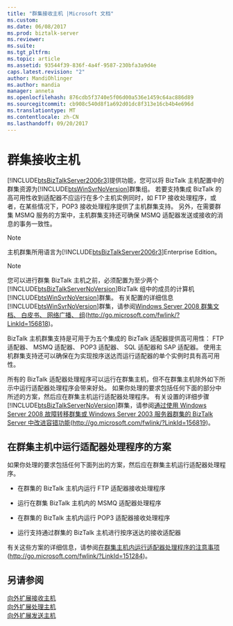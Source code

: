 ```yaml
---
title: "群集接收主机 |Microsoft 文档"
ms.custom: 
ms.date: 06/08/2017
ms.prod: biztalk-server
ms.reviewer: 
ms.suite: 
ms.tgt_pltfrm: 
ms.topic: article
ms.assetid: 93544f39-836f-4a4f-9587-230bfa3a9d4e
caps.latest.revision: "2"
author: MandiOhlinger
ms.author: mandia
manager: anneta
ms.openlocfilehash: 876cdb5f3740e5f06d00a536e1459c64ac886d89
ms.sourcegitcommit: cb908c540d8f1a692d01dc8f313e16cb4b4e696d
ms.translationtype: MT
ms.contentlocale: zh-CN
ms.lasthandoff: 09/20/2017
---
```

# <a name="clustering-receiving-hosts"></a>群集接收主机
[!INCLUDE[btsBizTalkServer2006r3](../includes/btsbiztalkserver2006r3-md.md)]提供功能，您可以将 BizTalk 主机配置中的群集资源为[!INCLUDE[btsWinSvrNoVersion](../includes/btswinsvrnoversion-md.md)]群集组。 若要支持集成 BizTalk 的高可用性收到适配器不应运行在多个主机实例同时，如 FTP 接收处理程序，或者，在某些情况下，POP3 接收处理程序提供了主机群集支持。 另外，在需要群集 MSMQ 服务的方案中，主机群集支持还可确保 MSMQ 适配器发送或接收的消息的事务一致性。  
  
> [!NOTE]  
>  主机群集所用语言为[!INCLUDE[btsBizTalkServer2006r3](../includes/btsbiztalkserver2006r3-md.md)]Enterprise Edition。  
  
> [!NOTE]  
>  您可以进行群集 BizTalk 主机之前，必须配置为至少两个[!INCLUDE[btsBizTalkServerNoVersion](../includes/btsbiztalkservernoversion-md.md)]BizTalk 组中的成员的计算机[!INCLUDE[btsWinSvrNoVersion](../includes/btswinsvrnoversion-md.md)]群集。 有关配置的详细信息[!INCLUDE[btsWinSvrNoVersion](../includes/btswinsvrnoversion-md.md)]群集，请参阅[Windows Server 2008 群集文档、 白皮书、 网络广播、 组](http://go.microsoft.com/fwlink/?LinkId=156818)(http://go.microsoft.com/fwlink/?LinkId=156818)。  
  
 BizTalk 主机群集支持是可用于为五个集成的 BizTalk 适配器提供高可用性： FTP 适配器、 MSMQ 适配器、 POP3 适配器、 SQL 适配器和 SAP 适配器。 使用主机群集支持还可以确保在为实现按序送达而运行适配器的单个实例时具有高可用性。  
  
 所有的 BizTalk 适配器处理程序可以运行在群集主机，但不在群集主机除外如下所示中运行适配器处理程序会带来好处。 如果你处理的要求包括任何下面的部分中所述的方案，然后应在群集主机运行适配器处理程序。 有关设置的详细步骤[!INCLUDE[btsBizTalkServerNoVersion](../includes/btsbiztalkservernoversion-md.md)]群集，请参阅[通过使用 Windows Server 2008 故障转移群集或 Windows Server 2003 服务器群集的 BizTalk Server 中改进容错功能](http://go.microsoft.com/fwlink/?LinkId=156819)(http://go.microsoft.com/fwlink/?LinkId=156819)。  
  
## <a name="scenarios-for-running-adapter-handlers-in-clustered-hosts"></a>在群集主机中运行适配器处理程序的方案  
 如果你处理的要求包括任何下面列出的方案，然后应在群集主机运行适配器处理程序。  
  
-   在群集的 BizTalk 主机内运行 FTP 适配器接收处理程序  
  
-   运行在群集 BizTalk 主机内的 MSMQ 适配器处理程序  
  
-   在群集的 BizTalk 主机内运行 POP3 适配器接收处理程序  
  
-   运行支持通过群集的 BizTalk 主机进行按序送达的接收适配器  
  
 有关这些方案的详细信息，请参阅[在群集主机内运行适配器处理程序的注意事项](http://go.microsoft.com/fwlink/?LinkId=151284)(http://go.microsoft.com/fwlink/?LinkId=151284)。  
  
## <a name="see-also"></a>另请参阅  
 [向外扩展接收主机](../technical-guides/scaling-out-receiving-hosts.md)   
 [向外扩展处理主机](../technical-guides/scaling-out-processing-hosts.md)   
 [向外扩展发送主机](../technical-guides/scaling-out-sending-hosts.md)